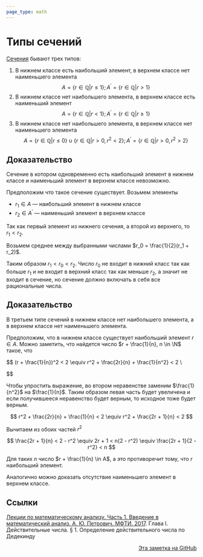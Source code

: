 ```yaml
---
page_type: math
---
```


# Типы сечений

[Сечения](20221030191856.md) бывают трех типов:

1. В нижнем классе есть наибольший элемент, в верхнем классе нет наименьшего элемента
   $$
   A = \{r \in \mathbb{Q} | r \le 1\}; A^\prime = \{r \in \mathbb{Q} | r > 1\}
   $$
2. В нижнем классе нет наибольшего элемента, в верхнем классе есть наименьший элемент
   $$
   A = \{r \in \mathbb{Q} | r < 1\}; A^\prime = \{r \in \mathbb{Q} | r \ge 1\}
   $$
3. В нижнем классе нет наибольшего элемента, в верхнем классе нет наименьшего элемента
   $$
   A = \{r \in \mathbb{Q} | r \le 0\} \cup \{r \in \mathbb{Q} | r > 0, r^2 < 2 \}; A^\prime = \{r \in \mathbb{Q} | r > 0, r^2 > 2\}
   $$

## Доказательство

Сечение в котором одновременно есть наибольший элемент в нижнем классе и наименьший элемент в верхнем классе невозможно.

Предположим что такое сечение существует. Возьмем элементы

- $r_1 \in A$ — наибольший элемент в нижнем классе
- $r_2 \in A^\prime$ — наименьший элемент в верхнем классе

Так как первый элемент из нижнего сечения, а второй из верхнего, то $r_1 < r_2$.

Возьмем среднее между выбранными числами $r_0 = \frac{1}{2}(r_1 + r_2)$.

Таким образом $r_1 < r_0 <r_2$. Число $r_0$ не входит в нижний класс так как больше $r_1$ и не входит в верхний класс так как меньше $r_2$, а значит не входит в сечение, но сечение должно включать в себя все рациональные числа.

## Доказательство

В третьем типе сечений в нижнем классе нет наибольшего элемента, а в верхнем классе нет наименьшего элемента.

Предположим, что в нижнем классе существует наибольший элемент $r \in A$. Можно заметить, что найдется число $r + \frac{1}{n}, n \in \N$ такое, что

$$
(r + \frac{1}{n})^2 < 2 \equiv r^2 + \frac{2r}{n} + \frac{1}{n^2} < 2 \\


$$

Чтобы упростить выражение, во втором неравенстве заменим $\frac{1}{n^2}$ на $\frac{1}{n}$. Таким образом левая часть будет увеличена и если получившееся неравенство будет верным, то исходное тоже будет верным.

$$
r^2 + \frac{2r}{n} + \frac{1}{n} < 2 \equiv r^2 + \frac{2r + 1}{n} < 2
$$

Вычитаем из обоих частей $r^2$

$$
\frac{2r + 1}{n} < 2 - r^2 \equiv 2r + 1 < n(2 - r^2) \equiv \frac{2r + 1}{2 - r^2} < n
$$

Для таких $n$ число $r + \frac{1}{n} \in A$, а это противоречит тому, что $r$ наибольший элемент.

Аналогично можно доказать отсутствие наименьшего элемент в верхнем классе.

## Ссылки

[Лекции по математическому анализу. Часть 1. Введение в математический анализ. А. Ю. Петрович. МФТИ. 2017](PetrovichLekciiPoMatematicheskomu2017.md). Глава I. Действительные числа. § 1. Определение действительного числа по Дедекинду



<p v-pre style="text-align: right">
  <a href="https://github.com/Kverde/algorithms/blob/main/source/20221030230520.md">
  Эта заметка на GitHub
  </a>
</p>
